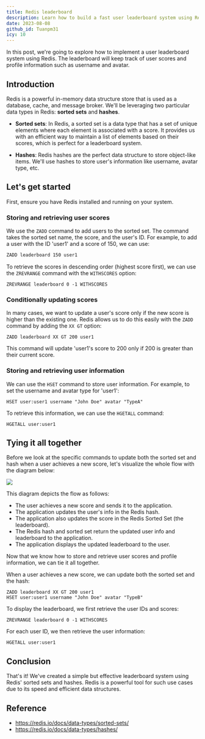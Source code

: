 ```yaml
---
title: Redis leaderboard
description: Learn how to build a fast user leaderboard system using Redis sorted sets and hashes to track scores and store user profiles like usernames and avatars.
date: 2023-08-08
github_id: Tuanpm31
icy: 10
---
```


In this post, we're going to explore how to implement a user leaderboard system using Redis. The leaderboard will keep track of user scores and profile information such as username and avatar.

## Introduction

Redis is a powerful in-memory data structure store that is used as a database, cache, and message broker. We'll be leveraging two particular data types in Redis: **sorted sets** and **hashes**.

- **Sorted sets**: In Redis, a sorted set is a data type that has a set of unique elements where each element is associated with a score. It provides us with an efficient way to maintain a list of elements based on their scores, which is perfect for a leaderboard system.

- **Hashes**: Redis hashes are the perfect data structure to store object-like items. We'll use hashes to store user's information like username, avatar type, etc.

## Let's get started

First, ensure you have Redis installed and running on your system.

### Storing and retrieving user scores

We use the `ZADD` command to add users to the sorted set. The command takes the sorted set name, the score, and the user's ID. For example, to add a user with the ID 'user1' and a score of 150, we can use:

```bash
ZADD leaderboard 150 user1
```

To retrieve the scores in descending order (highest score first), we can use the `ZREVRANGE` command with the `WITHSCORES` option:

```
ZREVRANGE leaderboard 0 -1 WITHSCORES
```

### Conditionally updating scores

In many cases, we want to update a user's score only if the new score is higher than the existing one. Redis allows us to do this easily with the `ZADD` command by adding the `XX GT` option:

```
ZADD leaderboard XX GT 200 user1
```

This command will update 'user1's score to 200 only if 200 is greater than their current score.

### Storing and retrieving user information

We can use the `HSET` command to store user information. For example, to set the username and avatar type for 'user1':

```
HSET user:user1 username "John Doe" avatar "TypeA"
```

To retrieve this information, we can use the `HGETALL` command:

```
HGETALL user:user1
```

## Tying it all together

Before we look at the specific commands to update both the sorted set and hash when a user achieves a new score, let's visualize the whole flow with the diagram below:

![](assets/redis-leaderboard_flow_diagram.webp)

This diagram depicts the flow as follows:

- The user achieves a new score and sends it to the application.
- The application updates the user's info in the Redis hash.
- The application also updates the score in the Redis Sorted Set (the leaderboard).
- The Redis hash and sorted set return the updated user info and leaderboard to the application.
- The application displays the updated leaderboard to the user.

Now that we know how to store and retrieve user scores and profile information, we can tie it all together.

When a user achieves a new score, we can update both the sorted set and the hash:

```
ZADD leaderboard XX GT 200 user1
HSET user:user1 username "John Doe" avatar "TypeB"
```

To display the leaderboard, we first retrieve the user IDs and scores:

```
ZREVRANGE leaderboard 0 -1 WITHSCORES
```

For each user ID, we then retrieve the user information:

```
HGETALL user:user1
```

## Conclusion

That's it! We've created a simple but effective leaderboard system using Redis' sorted sets and hashes. Redis is a powerful tool for such use cases due to its speed and efficient data structures.

## Reference

- https://redis.io/docs/data-types/sorted-sets/
- https://redis.io/docs/data-types/hashes/
